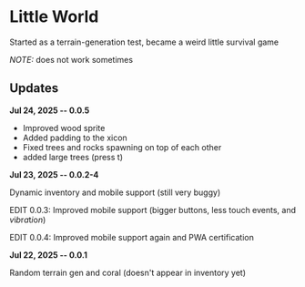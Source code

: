 # Little World

Started as a terrain-generation test, became a weird little survival game

*NOTE:* does not work sometimes


## Updates

**Jul 24, 2025 -- 0.0.5**

* Improved wood sprite
* Added padding to the xicon
* Fixed trees and rocks spawning on top of each other
* added large trees (press t)


**Jul 23, 2025 -- 0.0.2-4**

Dynamic inventory and mobile support (still very buggy)

EDIT 0.0.3: Improved mobile support (bigger buttons, less touch events, and *v*i*b*r*a*t*i*o*n*)

EDIT 0.0.4: Improved mobile support again and PWA certification

**Jul 22, 2025 -- 0.0.1**

Random terrain gen and coral (doesn't appear in inventory yet)